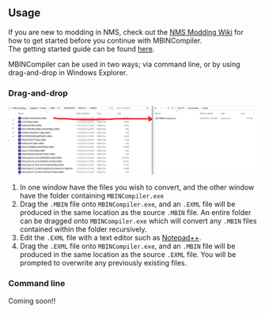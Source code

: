 ## Usage

If you are new to modding in NMS, check out the [NMS Modding Wiki](https://nmsmodding.wikia.com/wiki/No_Man%27s_Sky_Modding_Wiki) for how to get started before you continue with MBINCompiler.  
The getting started guide can be found [here](https://nmsmodding.fandom.com/wiki/Getting_Started).

MBINCompiler can be used in two ways; via command line, or by using drag-and-drop in Windows Explorer.

### Drag-and-drop

![dnd](images/dnd.png)

1. In one window have the files you wish to convert, and the other window have the folder containing `MBINCompiler.exe`
2. Drag the `.MBIN` file onto `MBINCompiler.exe`, and an `.EXML` file will be produced in the same location as the source `.MBIN` file.
   An entire folder can be dragged onto `MBINCompiler.exe` which will convert any `.MBIN` files contained within the folder recursively.
3. Edit the `.EXML` file with a text editor such as [Notepad++](https://notepad-plus-plus.org/).
4. Drag the `.EXML` file onto `MBINCompiler.exe`, and an `.MBIN` file will be produced in the same location as the source `.EXML` file. You will be prompted to overwrite any previously existing files.

### Command line

Coming soon!!
